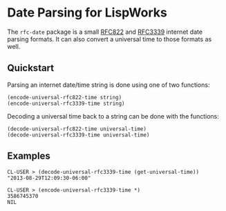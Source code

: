 # Date Parsing for LispWorks

The `rfc-date` package is a small [RFC822](http://tools.ietf.org/html/rfc2822.html#section-3.3) and [RFC3339](http://www.ietf.org/rfc/rfc3339.txt) internet date parsing formats. It can also convert a universal time to those formats as well.

## Quickstart

Parsing an internet date/time string is done using one of two functions:

	(encode-universal-rfc822-time string)
	(encode-universal-rfc3339-time string)

Decoding a universal time back to a string can be done with the functions:

	(decode-universal-rfc822-time universal-time)
	(decode-universal-rfc3339-time universal-time)

## Examples

	CL-USER > (decode-universal-rfc3339-time (get-universal-time))
	"2013-08-29T12:09:30-06:00"

	CL-USER > (encode-universal-rfc3339-time *)
	3586745370
	NIL

